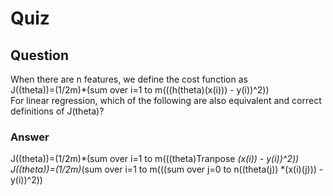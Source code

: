 Quiz
====

Question
--------

When there are n features, we define the cost function as  
J((theta))=(1/2m)*(sum over i=1 to m(((h(theta)(x(i))) - y(i))^2))  
For linear regression, which of the following are also equivalent and correct definitions of J(theta)?  

### Answer

J((theta))=(1/2m)*(sum over i=1 to m(((theta)Tranpose *(x(i)) - y(i))^2))  
J((theta))=(1/2m)*(sum over i=1 to m(((sum over j=0 to n((theta(j)) *(x(i)(j))) - y(i))^2))